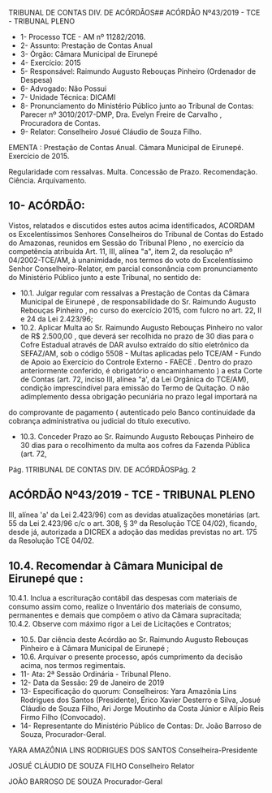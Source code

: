 TRIBUNAL DE CONTAS DIV. DE ACÓRDÃOS## ACÓRDÃO Nº43/2019 - TCE - TRIBUNAL PLENO

- 1- Processo TCE - AM nº 11282/2016.
- 2- Assunto: Prestação de Contas Anual
- 3- Órgão: Câmara Municipal de Eirunepé
- 4- Exercício: 2015
- 5- Responsável: Raimundo Augusto Rebouças Pinheiro (Ordenador de Despesa)
- 6- Advogado: Não Possui
- 7- Unidade Técnica: DICAMI
- 8- Pronunciamento  do  Ministério  Público  junto  ao  Tribunal  de  Contas: Parecer  nº 3010/2017-DMP, Dra. Evelyn Freire de Carvalho , Procuradora de Contas.
- 9- Relator: Conselheiro Josué Cláudio de Souza Filho.

EMENTA : Prestação  de  Contas  Anual. Câmara Municipal de Eirunepé. Exercício de 2015.

Regularidade  com  ressalvas.  Multa.  Concessão  de Prazo. Recomendação. Ciência. Arquivamento.

## 10-  ACÓRDÃO:

Vistos, relatados e discutidos estes autos acima identificados, ACORDAM os Excelentíssimos Senhores Conselheiros do Tribunal de Contas do Estado do Amazonas, reunidos em Sessão do Tribunal Pleno , no exercício da competência atribuída Art. 11, III, alínea "a", item 2, da resolução nº 04/2002-TCE/AM, à unanimidade, nos termos do voto do Excelentíssimo Senhor Conselheiro-Relator, em parcial consonância com pronunciamento do Ministério Público junto a este Tribunal, no sentido de:

- 10.1. Julgar  regular  com  ressalvas a Prestação  de  Contas  da  Câmara Municipal de Eirunepé , de responsabilidade do Sr. Raimundo Augusto Rebouças Pinheiro , no curso do exercício 2015, com fulcro no art. 22, II e 24 da Lei 2.423/96;
- 10.2. Aplicar Multa ao Sr. Raimundo Augusto Rebouças Pinheiro no valor de R$ 2.500,00 , que deverá ser recolhida no prazo de 30 dias para o Cofre Estadual através de DAR  avulso extraído do sítio eletrônico da SEFAZ/AM, sob o código 5508 - Multas aplicadas pelo TCE/AM - Fundo de Apoio ao Exercício do Controle Externo - FAECE . Dentro do prazo anteriormente conferido, é obrigatório o encaminhamento ) a esta Corte de Contas  (art.  72,  inciso  III,  alínea  "a',  da  Lei  Orgânica  do  TCE/AM), condição  imprescindível  para  emissão  do  Termo  de  Quitação.  O  não adimplemento dessa obrigação  pecuniária  no  prazo  legal  importará  na

do comprovante de pagamento ( autenticado pelo Banco continuidade da cobrança administrativa ou judicial do título executivo.

- 10.3. Conceder Prazo ao Sr. Raimundo Augusto Rebouças Pinheiro de 30 dias para o recolhimento da multa aos cofres da Fazenda Pública (art. 72,

Pág. 1TRIBUNAL DE CONTAS DIV. DE ACÓRDÃOSPág. 2

## ACÓRDÃO Nº43/2019 - TCE - TRIBUNAL PLENO

III,  alínea  'a'  da  Lei  2.423/96)  com as devidas atualizações monetárias (art.  55  da  Lei  2.423/96  c/c  o  art.  308,  §  3º  da  Resolução  TCE  04/02), ficando, desde já, autorizada a DICREX a adoção das medidas previstas no art. 175 da Resolução TCE 04/02.

## 10.4. Recomendar à Câmara Municipal de Eirunepé que :

10.4.1. Inclua  a  escrituração  contábil  das  despesas  com  materiais  de consumo  assim  como,  realize  o  Inventário  dos  materiais  de  consumo, permanentes e demais que compõem o ativo da Câmara supracitada; 10.4.2. Observe com máximo rigor a Lei de Licitações e Contratos;

- 10.5. Dar  ciência deste  Acórdão  ao Sr.  Raimundo  Augusto  Rebouças Pinheiro e à Câmara Municipal de Eirunepé ;
- 10.6. Arquivar o presente processo, após cumprimento da decisão acima, nos termos regimentais.
- 11-  Ata: 2ª Sessão Ordinária - Tribunal Pleno.
- 12-  Data da Sessão: 29 de Janeiro de 2019
- 13-  Especificação do quorum: Conselheiros: Yara Amazônia Lins Rodrigues dos Santos (Presidente),  Érico  Xavier  Desterro  e  Silva,  Josué  Cláudio  de  Souza  Filho,  Ari  Jorge Moutinho da Costa Júnior e Alípio Reis Firmo Filho (Convocado).
- 14-  Representante  do  Ministério  Público  de  Contas: Dr. João  Barroso  de  Souza, Procurador-Geral.

YARA AMAZÔNIA LINS RODRIGUES DOS SANTOS Conselheira-Presidente

JOSUÉ CLÁUDIO DE SOUZA FILHO Conselheiro Relator

JOÃO BARROSO DE SOUZA Procurador-Geral